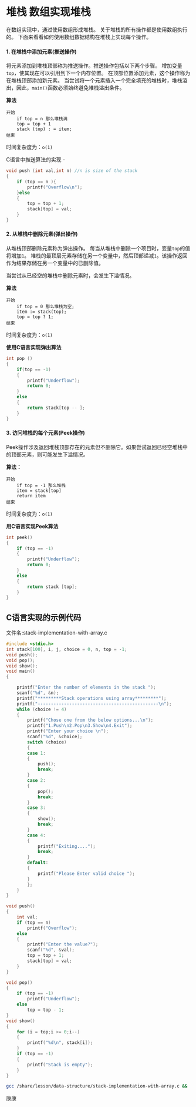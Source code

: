 # 堆栈 数组实现堆栈

在数组实现中，通过使用数组形成堆栈。 关于堆栈的所有操作都是使用数组执行的。 下面来看看如何使用数组数据结构在堆栈上实现每个操作。

#### 1. 在堆栈中添加元素(推送操作)

将元素添加到堆栈顶部称为推送操作。推送操作包括以下两个步骤。
增加变量`top`，使其现在可以引用到下一个内存位置。
在顶部位置添加元素，这个操作称为在堆栈顶部添加新元素。
当尝试将一个元素插入一个完全填充的堆栈时，堆栈溢出，因此，`main()`函数必须始终避免堆栈溢出条件。

**算法**

```
开始   
    if top = n 那么堆栈满   
    top = top + 1  
    stack (top) : = item;  
结束
```

时间复杂度为：`o(1)`

C语言中推送算法的实现 - 

```c
void push (int val,int n) //n is size of the stack   
{  
    if (top == n ){
        printf("Overflow\n");   
    }else   
    {  
        top = top + 1;   
        stack[top] = val;   
    }   
}
```

#### 2. 从堆栈中删除元素(弹出操作)

从堆栈顶部删除元素称为弹出操作。 每当从堆栈中删除一个项目时，变量`top`的值将增加`1`。 堆栈的最顶层元素存储在另一个变量中，然后顶部递减`1`。该操作返回作为结果存储在另一个变量中的已删除值。

当尝试从已经空的堆栈中删除元素时，会发生下溢情况。

**算法**

```
开始
    if top = 0 那么堆栈为空;   
    item := stack(top);  
    top = top ? 1;  
结束
```

时间复杂度为：`o(1)`

**使用C语言实现弹出算法**

```c
int pop ()  
{   
    if(top == -1)   
    {  
        printf("Underflow");  
        return 0;  
    }  
    else  
    {  
        return stack[top -- ];   
    }    
}
```

#### 3. 访问堆栈的每个元素(Peek操作)

Peek操作涉及返回堆栈顶部存在的元素但不删除它。如果尝试返回已经空堆栈中的顶部元素，则可能发生下溢情况。

**算法：**

```
开始
    if top = -1 那么堆栈   
    item = stack[top]   
    return item  
结束
```

时间复杂度为：`o(1)`

**用C语言实现Peek算法**

```c
int peek()  
{  
    if (top == -1)   
    {  
        printf("Underflow");  
        return 0;   
    }  
    else  
    {  
        return stack [top];  
    }  
}
```

## C语言实现的示例代码

文件名:stack-implementation-with-array.c

```c
#include <stdio.h>   
int stack[100], i, j, choice = 0, n, top = -1;
void push();
void pop();
void show();
void main()
{

    printf("Enter the number of elements in the stack ");
    scanf("%d", &n);
    printf("*********Stack operations using array*********");
    printf("----------------------------------------------\n");
    while (choice != 4)
    {
        printf("Chose one from the below options...\n");
        printf("1.Push\n2.Pop\n3.Show\n4.Exit");
        printf("Enter your choice \n");
        scanf("%d", &choice);
        switch (choice)
        {
        case 1:
        {
            push();
            break;
        }
        case 2:
        {
            pop();
            break;
        }
        case 3:
        {
            show();
            break;
        }
        case 4:
        {
            printf("Exiting....");
            break;
        }
        default:
        {
            printf("Please Enter valid choice ");
        }
        };
    }
}

void push()
{
    int val;
    if (top == n)
        printf("Overflow");
    else
    {
        printf("Enter the value?");
        scanf("%d", &val);
        top = top + 1;
        stack[top] = val;
    }
}

void pop()
{
    if (top == -1)
        printf("Underflow");
    else
        top = top - 1;
}
void show()
{
    for (i = top;i >= 0;i--)
    {
        printf("%d\n", stack[i]);
    }
    if (top == -1)
    {
        printf("Stack is empty");
    }
}
```

```bash
gcc /share/lesson/data-structure/stack-implementation-with-array.c && ./a.out
```

康康